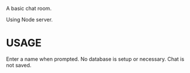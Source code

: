 A basic chat room.

Using Node server. 

# USAGE
Enter a name when prompted. No database is setup or necessary. Chat is not saved.
